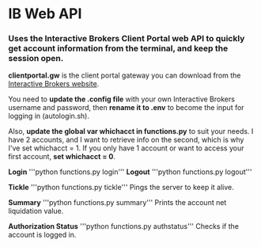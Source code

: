 # IB Web API

### Uses the Interactive Brokers Client Portal web API to quickly get account information from the terminal, and keep the session open.

**clientportal.gw** is the client portal gateway you can download from the [Interactive Brokers website](https://www.interactivebrokers.com/en/index.php?f=5041).

You need to **update the .config file** with your own Interactive Brokers username and password, then **rename it to .env** to become the input for logging in (autologin.sh).

Also, **update the global var whichacct in functions.py** to suit your needs. I have 2 accounts, and I want to retrieve info on the second, which is why I've set whichacct = 1. If you only have 1 account or want to access your first account, **set whichacct = 0**.

**Login**
'''python functions.py login'''
**Logout**
'''python functions.py logout'''

**Tickle**
'''python functions.py tickle'''
Pings the server to keep it alive.

**Summary**
'''python functions.py summary'''
Prints the account net liquidation value.

**Authorization Status**
'''python functions.py authstatus'''
Checks if the account is logged in.